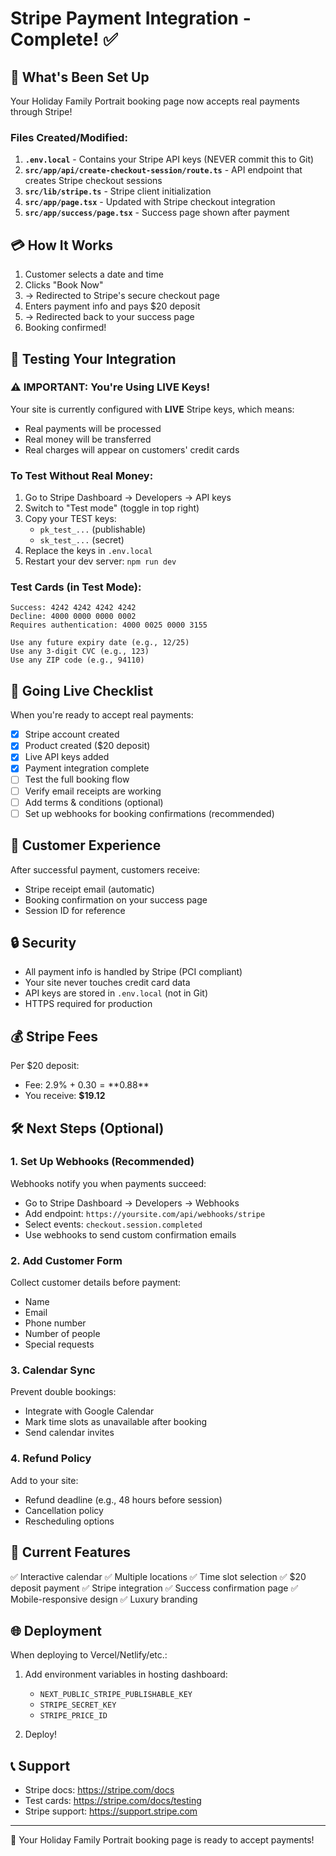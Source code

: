 # Stripe Payment Integration - Complete! ✅

## 🎉 What's Been Set Up

Your Holiday Family Portrait booking page now accepts real payments through Stripe!

### Files Created/Modified:

1. **`.env.local`** - Contains your Stripe API keys (NEVER commit this to Git)
2. **`src/app/api/create-checkout-session/route.ts`** - API endpoint that creates Stripe checkout sessions
3. **`src/lib/stripe.ts`** - Stripe client initialization
4. **`src/app/page.tsx`** - Updated with Stripe checkout integration
5. **`src/app/success/page.tsx`** - Success page shown after payment

## 💳 How It Works

1. Customer selects a date and time
2. Clicks "Book Now"
3. → Redirected to Stripe's secure checkout page
4. Enters payment info and pays $20 deposit
5. → Redirected back to your success page
6. Booking confirmed!

## 🧪 Testing Your Integration

### ⚠️ IMPORTANT: You're Using LIVE Keys!

Your site is currently configured with **LIVE** Stripe keys, which means:
- Real payments will be processed
- Real money will be transferred
- Real charges will appear on customers' credit cards

### To Test Without Real Money:

1. Go to Stripe Dashboard → Developers → API keys
2. Switch to "Test mode" (toggle in top right)
3. Copy your TEST keys:
   - `pk_test_...` (publishable)
   - `sk_test_...` (secret)
4. Replace the keys in `.env.local`
5. Restart your dev server: `npm run dev`

### Test Cards (in Test Mode):

```
Success: 4242 4242 4242 4242
Decline: 4000 0000 0000 0002
Requires authentication: 4000 0025 0000 3155

Use any future expiry date (e.g., 12/25)
Use any 3-digit CVC (e.g., 123)
Use any ZIP code (e.g., 94110)
```

## 🚀 Going Live Checklist

When you're ready to accept real payments:

- [x] Stripe account created
- [x] Product created ($20 deposit)
- [x] Live API keys added
- [x] Payment integration complete
- [ ] Test the full booking flow
- [ ] Verify email receipts are working
- [ ] Add terms & conditions (optional)
- [ ] Set up webhooks for booking confirmations (recommended)

## 📧 Customer Experience

After successful payment, customers receive:
- Stripe receipt email (automatic)
- Booking confirmation on your success page
- Session ID for reference

## 🔒 Security

- All payment info is handled by Stripe (PCI compliant)
- Your site never touches credit card data
- API keys are stored in `.env.local` (not in Git)
- HTTPS required for production

## 💰 Stripe Fees

Per $20 deposit:
- Fee: 2.9% + $0.30 = **$0.88**
- You receive: **$19.12**

## 🛠 Next Steps (Optional)

### 1. Set Up Webhooks (Recommended)
Webhooks notify you when payments succeed:
- Go to Stripe Dashboard → Developers → Webhooks
- Add endpoint: `https://yoursite.com/api/webhooks/stripe`
- Select events: `checkout.session.completed`
- Use webhooks to send custom confirmation emails

### 2. Add Customer Form
Collect customer details before payment:
- Name
- Email
- Phone number
- Number of people
- Special requests

### 3. Calendar Sync
Prevent double bookings:
- Integrate with Google Calendar
- Mark time slots as unavailable after booking
- Send calendar invites

### 4. Refund Policy
Add to your site:
- Refund deadline (e.g., 48 hours before session)
- Cancellation policy
- Rescheduling options

## 📱 Current Features

✅ Interactive calendar
✅ Multiple locations
✅ Time slot selection
✅ $20 deposit payment
✅ Stripe integration
✅ Success confirmation page
✅ Mobile-responsive design
✅ Luxury branding

## 🌐 Deployment

When deploying to Vercel/Netlify/etc.:

1. Add environment variables in hosting dashboard:
   - `NEXT_PUBLIC_STRIPE_PUBLISHABLE_KEY`
   - `STRIPE_SECRET_KEY`
   - `STRIPE_PRICE_ID`

2. Deploy!

## 📞 Support

- Stripe docs: https://stripe.com/docs
- Test cards: https://stripe.com/docs/testing
- Stripe support: https://support.stripe.com

---

🎄 Your Holiday Family Portrait booking page is ready to accept payments!
